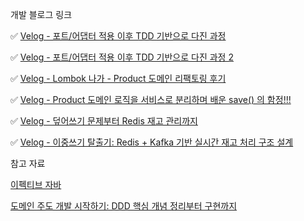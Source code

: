 개발 블로그 링크

✅ [Velog - 포트/어댑터 적용 이후 TDD 기반으로 다진 과정](https://velog.io/@bigjins/%ED%8F%AC%ED%8A%B8%EC%96%B4%EB%8C%91%ED%84%B0-%EC%A0%81%EC%9A%A9-%EC%9D%B4%ED%9B%84-%EC%84%9C%EB%B9%84%EC%8A%A4-%EB%A0%88%EC%9D%B4%EC%96%B4%EB%A5%BC-TDD-%EA%B8%B0%EB%B0%98%EC%9C%BC%EB%A1%9C-%EB%8B%A4%EC%A7%84-%EA%B3%BC%EC%A0%95)

✅ [Velog - 포트/어댑터 적용 이후 TDD 기반으로 다진 과정 2](https://velog.io/@bigjins/%ED%8F%AC%ED%8A%B8%EC%96%B4%EB%8C%91%ED%84%B0-%EC%A0%81%EC%9A%A9-%EC%9D%B4%ED%9B%84-%EC%84%9C%EB%B9%84%EC%8A%A4-%EB%A0%88%EC%9D%B4%EC%96%B4%EB%A5%BC-TDD-%EA%B8%B0%EB%B0%98%EC%9C%BC%EB%A1%9C-%EB%8B%A4%EC%A7%84-%EA%B3%BC%EC%A0%95-2)

✅ [Velog - Lombok 나가 - Product 도메인 리팩토링 후기](https://velog.io/@bigjins/Lombok-%EB%82%98%EA%B0%80-Product-%EB%8F%84%EB%A9%94%EC%9D%B8-%EB%A6%AC%ED%8C%A9%ED%86%A0%EB%A7%81-%ED%9B%84%EA%B8%B0)

✅ [Velog - Product 도메인 로직을 서비스로 분리하며 배운 save() 의 함정!!!](https://velog.io/@bigjins/TDD-%EA%B8%B0%EB%B0%98-%EC%84%9C%EB%B9%84%EC%8A%A4-%ED%99%95%EC%9E%A5%EA%B8%B0-save-%EB%AC%B8%EC%A0%9C%EB%A5%BC-%EA%B3%A0%EB%AF%BC%ED%95%98%EB%A9%B0-%EC%84%B1%EC%9E%A5%ED%95%9C-%EA%B8%B0%EB%A1%9D)

✅ [Velog - 덮어쓰기 문제부터 Redis 재고 관리까지](https://velog.io/@bigjins/%EB%8D%AE%EC%96%B4%EC%93%B0%EA%B8%B0-%EB%AC%B8%EC%A0%9C%EB%B6%80%ED%84%B0-Redis-%EC%9E%AC%EA%B3%A0-%EA%B4%80%EB%A6%AC%EA%B9%8C%EC%A7%80)

✅ [Velog - 이중쓰기 탈출기: Redis + Kafka 기반 실시간 재고 처리 구조 설계](https://velog.io/@bigjins/%EC%9D%B4%EC%A4%91%EC%93%B0%EA%B8%B0-%ED%83%88%EC%B6%9C%EA%B8%B0-Redis-Kafka-%EA%B8%B0%EB%B0%98-%EC%8B%A4%EC%8B%9C%EA%B0%84-%EC%9E%AC%EA%B3%A0-%EC%B2%98%EB%A6%AC-%EA%B5%AC%EC%A1%B0-%EC%84%A4%EA%B3%84)

참고 자료

[이펙티브 자바](https://product.kyobobook.co.kr/detail/S000001033066)

[도메인 주도 개발 시작하기: DDD 핵심 개념 정리부터 구현까지](https://product.kyobobook.co.kr/detail/S000001810495)
